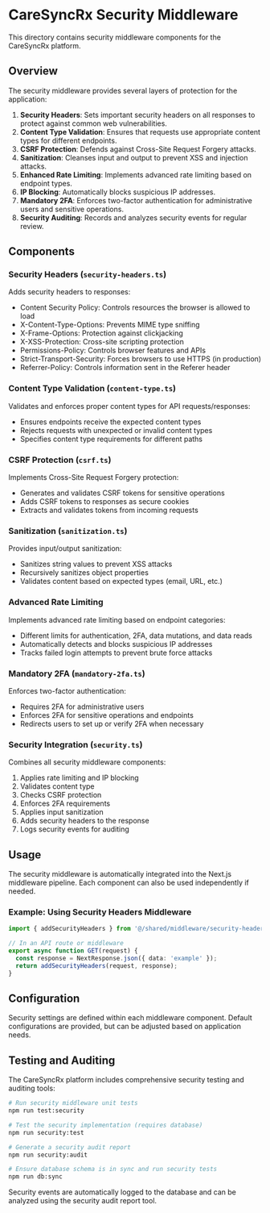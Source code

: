 # CareSyncRx Security Middleware

This directory contains security middleware components for the CareSyncRx platform.

## Overview

The security middleware provides several layers of protection for the application:

1. **Security Headers**: Sets important security headers on all responses to protect against common web vulnerabilities.
2. **Content Type Validation**: Ensures that requests use appropriate content types for different endpoints.
3. **CSRF Protection**: Defends against Cross-Site Request Forgery attacks.
4. **Sanitization**: Cleanses input and output to prevent XSS and injection attacks.
5. **Enhanced Rate Limiting**: Implements advanced rate limiting based on endpoint types.
6. **IP Blocking**: Automatically blocks suspicious IP addresses.
7. **Mandatory 2FA**: Enforces two-factor authentication for administrative users and sensitive operations.
8. **Security Auditing**: Records and analyzes security events for regular review.

## Components

### Security Headers (`security-headers.ts`)

Adds security headers to responses:

- Content Security Policy: Controls resources the browser is allowed to load
- X-Content-Type-Options: Prevents MIME type sniffing
- X-Frame-Options: Protection against clickjacking
- X-XSS-Protection: Cross-site scripting protection
- Permissions-Policy: Controls browser features and APIs
- Strict-Transport-Security: Forces browsers to use HTTPS (in production)
- Referrer-Policy: Controls information sent in the Referer header

### Content Type Validation (`content-type.ts`)

Validates and enforces proper content types for API requests/responses:

- Ensures endpoints receive the expected content types
- Rejects requests with unexpected or invalid content types
- Specifies content type requirements for different paths

### CSRF Protection (`csrf.ts`)

Implements Cross-Site Request Forgery protection:

- Generates and validates CSRF tokens for sensitive operations
- Adds CSRF tokens to responses as secure cookies
- Extracts and validates tokens from incoming requests

### Sanitization (`sanitization.ts`)

Provides input/output sanitization:

- Sanitizes string values to prevent XSS attacks
- Recursively sanitizes object properties
- Validates content based on expected types (email, URL, etc.)

### Advanced Rate Limiting

Implements advanced rate limiting based on endpoint categories:

- Different limits for authentication, 2FA, data mutations, and data reads
- Automatically detects and blocks suspicious IP addresses
- Tracks failed login attempts to prevent brute force attacks

### Mandatory 2FA (`mandatory-2fa.ts`)

Enforces two-factor authentication:

- Requires 2FA for administrative users
- Enforces 2FA for sensitive operations and endpoints
- Redirects users to set up or verify 2FA when necessary

### Security Integration (`security.ts`)

Combines all security middleware components:

1. Applies rate limiting and IP blocking
2. Validates content type
3. Checks CSRF protection
4. Enforces 2FA requirements
5. Applies input sanitization
6. Adds security headers to the response
7. Logs security events for auditing

## Usage

The security middleware is automatically integrated into the Next.js middleware pipeline.
Each component can also be used independently if needed.

### Example: Using Security Headers Middleware

```typescript
import { addSecurityHeaders } from '@/shared/middleware/security-headers';

// In an API route or middleware
export async function GET(request) {
  const response = NextResponse.json({ data: 'example' });
  return addSecurityHeaders(request, response);
}
```

## Configuration

Security settings are defined within each middleware component. Default configurations are provided,
but can be adjusted based on application needs.

## Testing and Auditing

The CareSyncRx platform includes comprehensive security testing and auditing tools:

```bash
# Run security middleware unit tests
npm run test:security

# Test the security implementation (requires database)
npm run security:test

# Generate a security audit report
npm run security:audit

# Ensure database schema is in sync and run security tests
npm run db:sync
```

Security events are automatically logged to the database and can be analyzed using the security audit report tool.
